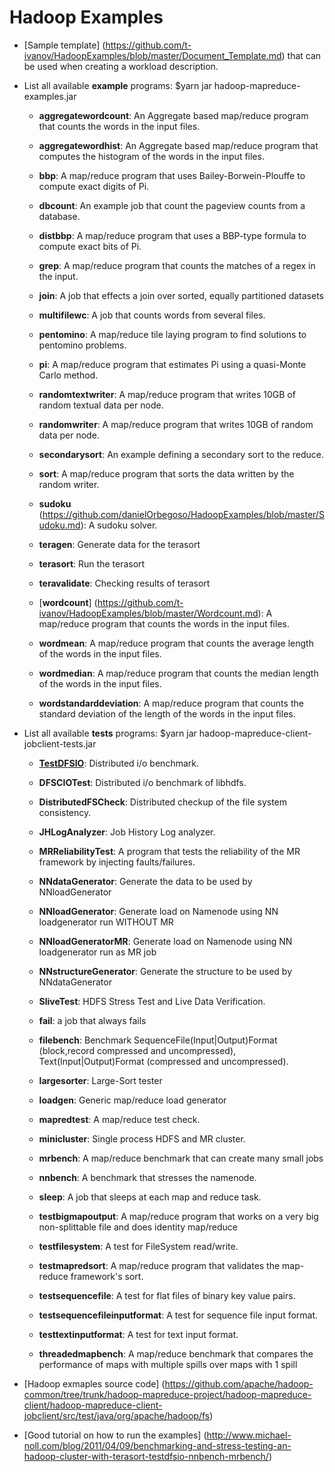 # Hadoop Examples

* [Sample template] (https://github.com/t-ivanov/HadoopExamples/blob/master/Document_Template.md) that can be used when creating a workload description. 

* List all available __example__ programs: $yarn jar hadoop-mapreduce-examples.jar
  * __aggregatewordcount__: An Aggregate based map/reduce program that counts the words in the input files.
  
  * __aggregatewordhist__: An Aggregate based map/reduce program that computes the histogram of the words in the input files.
  
  * __bbp__: A map/reduce program that uses Bailey-Borwein-Plouffe to compute exact digits of Pi.

  * __dbcount__: An example job that count the pageview counts from a database.

  * __distbbp__: A map/reduce program that uses a BBP-type formula to compute exact bits of Pi.

  * __grep__: A map/reduce program that counts the matches of a regex in the input.

  * __join__: A job that effects a join over sorted, equally partitioned datasets
  
  * __multifilewc__: A job that counts words from several files.
  
  * __pentomino__: A map/reduce tile laying program to find solutions to pentomino problems.
  
  * __pi__: A map/reduce program that estimates Pi using a quasi-Monte Carlo method.
  
  * __randomtextwriter__: A map/reduce program that writes 10GB of random textual data per node.
  
  * __randomwriter__: A map/reduce program that writes 10GB of random data per node.
  
  * __secondarysort__: An example defining a secondary sort to the reduce.
  
  * __sort__: A map/reduce program that sorts the data written by the random writer.
  
  * __sudoku__ (https://github.com/danielOrbegoso/HadoopExamples/blob/master/Sudoku.md): A sudoku solver.
  
  * __teragen__: Generate data for the terasort
  
  * __terasort__: Run the terasort
  
  * __teravalidate__: Checking results of terasort
  
  * [__wordcount__] (https://github.com/t-ivanov/HadoopExamples/blob/master/Wordcount.md): A map/reduce program that counts the words in the input files.
  
  * __wordmean__: A map/reduce program that counts the average length of the words in the input files.
  
  * __wordmedian__: A map/reduce program that counts the median length of the words in the input files.
  
  * __wordstandarddeviation__: A map/reduce program that counts the standard deviation of the length of the words in the input files.

* List all available __tests__ programs: $yarn jar hadoop-mapreduce-client-jobclient-tests.jar

  * [__TestDFSIO__](https://github.com/t-ivanov/HadoopExamples/blob/master/TestDFSIO.md): Distributed i/o benchmark.

  * __DFSCIOTest__: Distributed i/o benchmark of libhdfs.

  * __DistributedFSCheck__: Distributed checkup of the file system consistency.

  * __JHLogAnalyzer__: Job History Log analyzer.

  * __MRReliabilityTest__: A program that tests the reliability of the MR framework by injecting faults/failures.
  
  * __NNdataGenerator__: Generate the data to be used by NNloadGenerator
  
  * __NNloadGenerator__: Generate load on Namenode using NN loadgenerator run WITHOUT MR
  
  * __NNloadGeneratorMR__: Generate load on Namenode using NN loadgenerator run as MR job
  
  * __NNstructureGenerator__: Generate the structure to be used by NNdataGenerator
  
  * __SliveTest__: HDFS Stress Test and Live Data Verification.
  
  * __fail__: a job that always fails
  
  * __filebench__: Benchmark SequenceFile(Input|Output)Format (block,record compressed and uncompressed), Text(Input|Output)Format (compressed and uncompressed).
  
  * __largesorter__: Large-Sort tester

  * __loadgen__: Generic map/reduce load generator
  
  * __mapredtest__: A map/reduce test check.
  
  * __minicluster__: Single process HDFS and MR cluster.
  
  * __mrbench__: A map/reduce benchmark that can create many small jobs
  
  * __nnbench__: A benchmark that stresses the namenode.
  
  * __sleep__: A job that sleeps at each map and reduce task.
	
  * __testbigmapoutput__: A map/reduce program that works on a very big non-splittable file and does identity map/reduce
  
  * __testfilesystem__: A test for FileSystem read/write.
  
  * __testmapredsort__: A map/reduce program that validates the map-reduce framework's sort.
  
  * __testsequencefile__: A test for flat files of binary key value pairs.	 
  
  * __testsequencefileinputformat__: A test for sequence file input format.

  * __testtextinputformat__: A test for text input format.
  
  * __threadedmapbench__: A map/reduce benchmark that compares the performance of maps with multiple spills over maps with 1 spill
 
* [Hadoop exmaples source code] (https://github.com/apache/hadoop-common/tree/trunk/hadoop-mapreduce-project/hadoop-mapreduce-client/hadoop-mapreduce-client-jobclient/src/test/java/org/apache/hadoop/fs)

* [Good tutorial on how to run the examples] (http://www.michael-noll.com/blog/2011/04/09/benchmarking-and-stress-testing-an-hadoop-cluster-with-terasort-testdfsio-nnbench-mrbench/)

